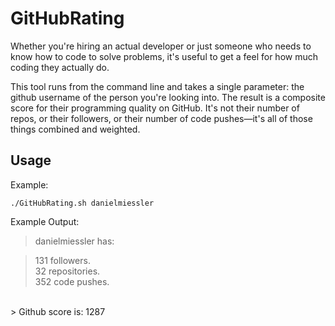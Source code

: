 GitHubRating
============

Whether you're hiring an actual developer or just someone who needs to know how to code to solve problems, it's useful to get a feel for how much coding they actually do.

This tool runs from the command line and takes a single parameter: the github username of the person you're looking into. The result is a composite score for their programming quality on GitHub. It's not their number of repos, or their followers, or their number of code pushes&mdash;it's all of those things combined and weighted.

## Usage

Example:

<code>./GitHubRating.sh danielmiessler</code>

Example Output:

> danielmiessler has:<br />

> 131 followers.<br />
> 32 repositories.<br />
> 352 code pushes.<br />
<br />
> Github score is: 1287
